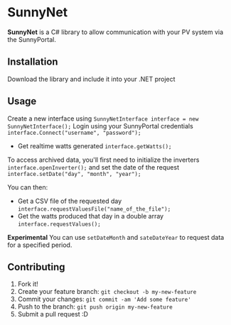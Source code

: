 
# SunnyNet
**SunnyNet** is a C# library to allow communication with your PV system via the SunnyPortal.
## Installation
Download the library and include it into your .NET project
## Usage
Create a new interface using ```SunnyNetInterface interface = new SunnyNetInterface();```
Login using your SunnyPortal credentials ```interface.Connect("username", "password");```

* Get realtime watts generated ```interface.getWatts();```

To access archived data, you'll first need to initialize the inverters ```interface.openInverter();``` and set the date of the request ```interface.setDate("day", "month", "year");```

You can then:
* Get a CSV file of the requested day ```interface.requestValuesFile("name_of_the_file");```
* Get the watts produced that day in a double array ```interface.requestValues();```

**Experimental**
You can use ```setDateMonth``` and ```sateDateYear``` to request data for a specified period.
## Contributing
1. Fork it!
2. Create your feature branch: `git checkout -b my-new-feature`
3. Commit your changes: `git commit -am 'Add some feature'`
4. Push to the branch: `git push origin my-new-feature`
5. Submit a pull request :D
